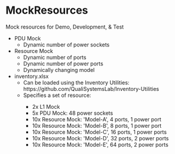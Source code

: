 # MockResources
Mock resources for Demo, Development, &amp; Test
<ul>
	<li>PDU Mock
	<ul>
		<li>Dynamic number of power sockets</li>
	</ul>
	</li>
	<li>Resource Mock
	<ul>
		<li>Dynamic number of ports</li>
		<li>Dynamic number of power ports</li>
		<li>Dynamically changing model</li>
	</ul>
	</li>
	<li>inventory.xlsx
	<ul>
		<li>Can be loaded using the Inventory Utilities: https://github.com/QualiSystemsLab/Inventory-Utilities</li>
		<li>Specifies a set of resource:</li>
		<ul>
			<li>2x L1 Mock</li>
			<li>5x PDU Mock: 48 power sockets</li>
			<li>10x Resource Mock: 'Model-A', 4 ports, 1 power port</li>
			<li>10x Resource Mock: 'Model-B', 8 ports, 1 power port</li>
			<li>10x Resource Mock: 'Model-C', 16 ports, 1 power ports</li>
			<li>10x Resource Mock: 'Model-D', 32 ports, 2 power ports</li>
			<li>10x Resource Mock: 'Model-E', 64 ports, 2 power ports</li>
		</ul>
	</ul>
	</li>
</ul>
